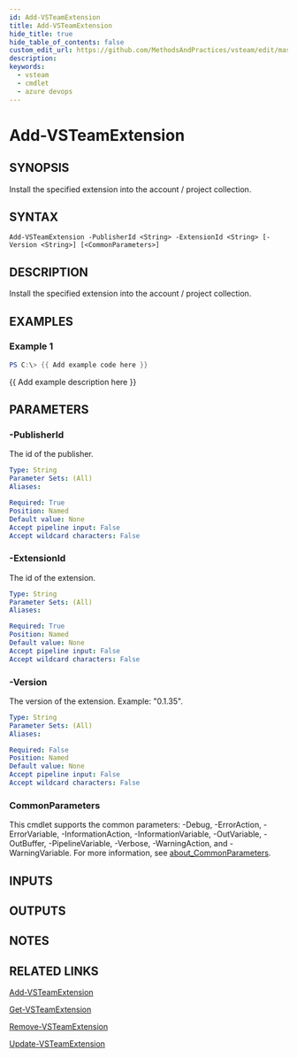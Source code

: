 ```yaml
---
id: Add-VSTeamExtension
title: Add-VSTeamExtension
hide_title: true
hide_table_of_contents: false
custom_edit_url: https://github.com/MethodsAndPractices/vsteam/edit/master/.docs/Add-VSTeamExtension.md
description: 
keywords:
  - vsteam
  - cmdlet
  - azure devops
---
```


# Add-VSTeamExtension

## SYNOPSIS
Install the specified extension into the account / project collection.

## SYNTAX

```
Add-VSTeamExtension -PublisherId <String> -ExtensionId <String> [-Version <String>] [<CommonParameters>]
```

## DESCRIPTION
Install the specified extension into the account / project collection.

## EXAMPLES

### Example 1
```powershell
PS C:\> {{ Add example code here }}
```

{{ Add example description here }}

## PARAMETERS

### -PublisherId
The id of the publisher.

```yaml
Type: String
Parameter Sets: (All)
Aliases:

Required: True
Position: Named
Default value: None
Accept pipeline input: False
Accept wildcard characters: False
```

### -ExtensionId
The id of the extension.

```yaml
Type: String
Parameter Sets: (All)
Aliases:

Required: True
Position: Named
Default value: None
Accept pipeline input: False
Accept wildcard characters: False
```

### -Version
The version of the extension.
Example: "0.1.35".

```yaml
Type: String
Parameter Sets: (All)
Aliases:

Required: False
Position: Named
Default value: None
Accept pipeline input: False
Accept wildcard characters: False
```

### CommonParameters
This cmdlet supports the common parameters: -Debug, -ErrorAction, -ErrorVariable, -InformationAction, -InformationVariable, -OutVariable, -OutBuffer, -PipelineVariable, -Verbose, -WarningAction, and -WarningVariable. For more information, see [about_CommonParameters](http://go.microsoft.com/fwlink/?LinkID=113216).

## INPUTS

## OUTPUTS

## NOTES

## RELATED LINKS

[Add-VSTeamExtension]()

[Get-VSTeamExtension]()

[Remove-VSTeamExtension]()

[Update-VSTeamExtension]()


